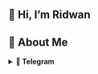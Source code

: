 ## 👋 Hi, I’m Ridwan

## 🚀 About Me
<details>
<summary><b>🔗 Telegram</b></summary>

[R I D W A N](https://t.me/psycho_syridwan)

</details>
